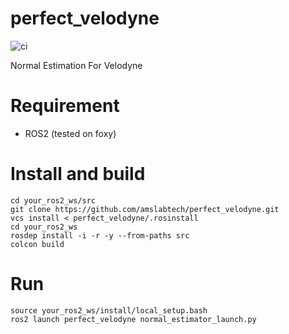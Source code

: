 # perfect_velodyne
![ci](https://github.com/amslabtech/perfect_velodyne/workflows/ci/badge.svg)

Normal Estimation For Velodyne

# Requirement

- ROS2 (tested on foxy) 

# Install and build
```
cd your_ros2_ws/src
git clone https://github.com/amslabtech/perfect_velodyne.git
vcs install < perfect_velodyne/.rosinstall 
cd your_ros2_ws
rosdep install -i -r -y --from-paths src
colcon build 
```

# Run
```
source your_ros2_ws/install/local_setup.bash
ros2 launch perfect_velodyne normal_estimator_launch.py
```
